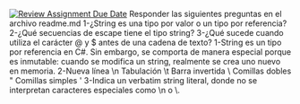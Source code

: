 [![Review Assignment Due Date](https://classroom.github.com/assets/deadline-readme-button-22041afd0340ce965d47ae6ef1cefeee28c7c493a6346c4f15d667ab976d596c.svg)](https://classroom.github.com/a/24pP-Pw_)
Responder las siguientes preguntas en el archivo readme.md
1-¿String es una tipo por valor o un tipo por referencia?
2-¿Qué secuencias de escape tiene el tipo string?
3-¿Qué sucede cuando utiliza el carácter @ y $ antes de una cadena de texto?
1-String es un tipo por referencia en C#. Sin embargo, se comporta de manera especial porque es inmutable: cuando se modifica un string, realmente se crea uno nuevo en memoria.
2-Nueva línea \n
Tabulación \t
Barra invertida \\
Comillas dobles \"
Comillas simples \'
3-Indica un verbatim string literal,  donde no se interpretan caracteres especiales como \n o \\.  
